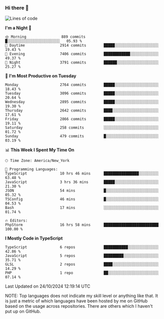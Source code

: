 ### Hi there 👋

<!--
**LynxJinxxy/LynxJinxxy** is a ✨ _special_ ✨ repository because its `README.md` (this file) appears on your GitHub profile.

Here are some ideas to get you started:

- 🔭 I’m currently working on ...
- 🌱 I’m currently learning ...
- 👯 I’m looking to collaborate on ...
- 🤔 I’m looking for help with ...
- 💬 Ask me about ...
- 📫 How to reach me: ...
- 😄 Pronouns: ...
- ⚡ Fun fact: ...
-->

<!--START_SECTION:waka-->
![Lines of code](https://img.shields.io/badge/From%20Hello%20World%20I%27ve%20Written-32.0%20million%20lines%20of%20code-blue)

**I'm a Night 🦉** 

```text
🌞 Morning                889 commits         █░░░░░░░░░░░░░░░░░░░░░░░░   05.93 % 
🌆 Daytime                2914 commits        █████░░░░░░░░░░░░░░░░░░░░   19.43 % 
🌃 Evening                7406 commits        ████████████░░░░░░░░░░░░░   49.37 % 
🌙 Night                  3791 commits        ██████░░░░░░░░░░░░░░░░░░░   25.27 % 
```
📅 **I'm Most Productive on Tuesday** 

```text
Monday                   2764 commits        █████░░░░░░░░░░░░░░░░░░░░   18.43 % 
Tuesday                  3096 commits        █████░░░░░░░░░░░░░░░░░░░░   20.64 % 
Wednesday                2895 commits        █████░░░░░░░░░░░░░░░░░░░░   19.30 % 
Thursday                 2642 commits        ████░░░░░░░░░░░░░░░░░░░░░   17.61 % 
Friday                   2866 commits        █████░░░░░░░░░░░░░░░░░░░░   19.11 % 
Saturday                 258 commits         ░░░░░░░░░░░░░░░░░░░░░░░░░   01.72 % 
Sunday                   479 commits         █░░░░░░░░░░░░░░░░░░░░░░░░   03.19 % 
```


📊 **This Week I Spent My Time On** 

```text
🕑︎ Time Zone: America/New_York

💬 Programming Languages: 
TypeScript               10 hrs 46 mins      ████████████████░░░░░░░░░   63.48 % 
JavaScript               3 hrs 36 mins       █████░░░░░░░░░░░░░░░░░░░░   21.30 % 
JSON                     54 mins             █░░░░░░░░░░░░░░░░░░░░░░░░   05.32 % 
TSConfig                 46 mins             █░░░░░░░░░░░░░░░░░░░░░░░░   04.53 % 
Bash                     17 mins             ░░░░░░░░░░░░░░░░░░░░░░░░░   01.74 % 

🔥 Editors: 
PhpStorm                 16 hrs 58 mins      █████████████████████████   100.00 % 
```

**I Mostly Code in TypeScript** 

```text
TypeScript               6 repos             ███████████░░░░░░░░░░░░░░   42.86 % 
JavaScript               5 repos             █████████░░░░░░░░░░░░░░░░   35.71 % 
GLSL                     2 repos             ████░░░░░░░░░░░░░░░░░░░░░   14.29 % 
PHP                      1 repo              ██░░░░░░░░░░░░░░░░░░░░░░░   07.14 % 
```




 Last Updated on 24/10/2024 12:19:14 UTC
<!--END_SECTION:waka-->
NOTE: Top languages does not indicate my skill level or anything like that. It is just a metric of which languages have been hosted by me on GitHub based on the usage across repositories. There are others which I haven't put up on GitHub.
